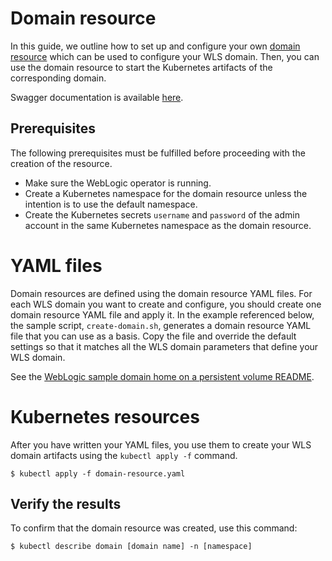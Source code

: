 # Domain resource

In this guide, we outline how to set up and configure your own [domain resource](../docs/domains/Domain.md) which can be used to configure your WLS domain. Then, you can use the domain resource to start the Kubernetes artifacts of the corresponding domain.

Swagger documentation is available [here](https://oracle.github.io/weblogic-kubernetes-operator/domains/index.html).

## Prerequisites

The following prerequisites must be fulfilled before proceeding with the creation of the resource.
* Make sure the WebLogic operator is running.
* Create a Kubernetes namespace for the domain resource unless the intention is to use the default namespace.
* Create the Kubernetes secrets `username` and `password` of the admin account in the same Kubernetes namespace as the domain resource.

# YAML files

Domain resources are defined using the domain resource YAML files. For each WLS domain you want to create and configure, you should create one domain resource YAML file and apply it. In the example referenced below, the sample script, `create-domain.sh`, generates a domain resource YAML file that you can use as a basis. Copy the file and override the default settings so that it matches all the WLS domain parameters that define your WLS domain.

See the [WebLogic sample domain home on a persistent volume README](https://github.com/oracle/weblogic-kubernetes-operator/blob/master/kubernetes/samples/scripts/create-weblogic-domain/domain-home-on-pv/README.md).

# Kubernetes resources

After you have written your YAML files, you use them to create your WLS domain artifacts using the `kubectl apply -f` command.

```
$ kubectl apply -f domain-resource.yaml
```

## Verify the results

To confirm that the domain resource was created, use this command:

```
$ kubectl describe domain [domain name] -n [namespace]
```
